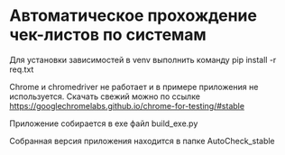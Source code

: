 # Автоматическое прохождение чек-листов по системам

Для установки зависимостей в venv выполнить команду pip install -r req.txt

 Chrome и chromedriver не работает и в примере приложения не используется. Скачать свежий можно по ссылке https://googlechromelabs.github.io/chrome-for-testing/#stable

Приложение собирается в exe файл build_exe.py

Собранная версия приложения находится в папке AutoCheck_stable
